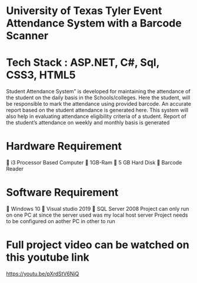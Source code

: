 # University of Texas Tyler Event Attendance System with a Barcode Scanner 
# Tech Stack : ASP.NET, C#, Sql, CSS3, HTML5
Student Attendance System” is developed for maintaining the attendance of the student on the daily basis in the Schools/colleges. Here the student, will be responsible to mark the attendance using provided barcode. An accurate report based on the student attendance is generated here. This system will also help in evaluating attendance eligibility criteria of a student. Report of the student’s attendance on weekly and monthly basis is generated
# Hardware Requirement 
	i3 Processor Based Computer
	1GB-Ram
	5 GB Hard Disk 
	Barcode Reader
# Software Requirement

	Windows 10
	Visual studio 2019
	SQL Server 2008
Project can only run on one PC at since the server used was my local host server 
Project needs to be configured on aother PC in other to run
# Full project video can be watched on this youtube link 
https://youtu.be/pXrdStV6NiQ

